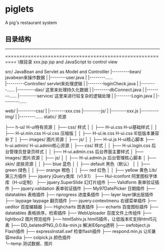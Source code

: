 # piglets
A pig's restaurant system
## 目录结构
----
==========================================================
\根目录
xxx.jsp                     jsp and JavaScript to control view

src/                        JavaBean and Servlet as Model and Controlller
|---------bean/             javabean来操作数据
|          |--------user.java
|          |--------......                     
|---------Controller/       servlet来处理逻辑
|          |--------loginCheck.java
|          |--------......
|---------dao/              这里来处理持久化数据
|          |--------dbConnect.java
|          |--------......
|---------service/          这里来进行较复杂的逻辑处理
|          |--------Login.java
|          |--------......

web/
|---------css/
|          |--------xxx.css
|---------js/
|          |--------xxx.js
|---------img/
|          |--------......
static/ 资源

├── h-ui/           H-ui特有资源
│    ├── css/           样式
│    │    ├── H-ui.css          H-ui基础样式
│    │    ├── H-ui.min.css          H-ui.css 压缩版
│    │    ├── H-ui.ie.css           H-ui.css IE低版本兼容补丁
│    ├── images/            图片资源
│    ├── js/
│    │    ├── H-ui.js           H-ui核心脚本
├── h-ui.admin/     H-ui.admin核心资源
│    ├── css/           样式
│    │    ├── H-ui.login.css        后台管理员登录页样式
│    │    ├── H-ui.admin.css        后台界面主要样式
│    ├── images/            图片资源
│    ├── js/
│    │    ├── H-ui.admin.js     后台管理核心脚本
│    ├── skin/          皮肤资源
│    │    ├── blue              蓝色
│    │    ├── default           黑色（默认）
│    │    ├── green         绿色
│    │    ├── orange            橙色
│    │    ├── red               红色
│    │    ├── yellow            黄色
Lib/    第三方插件
├── jquery                  jQuery类库（v1.9.1）
├── Hui-iconfont                阿里图标字体库（H-ui定制）
├── jquery.SuperSlide           幻灯片组件
├── Validform               表单验证插件
├── jquery.validation           表单验证插件
├── My97DatePicker              日期插件
├── datatables              表格插件
├── nprogress               进度条插件
├── layer                   layer弹出层插件
├── laypage                 laypage 翻页插件
├── jquery.contextmenu          右键菜单插件
├── ueditor                 百度编辑器
├── Highcharts              图表插件
├── echarts                 百度图标插件
├── datatables              表格排序，检索插件
├── WebUploader             百度文件上传组件
├── lightbox2               图片预览组件
├── html5shiv.js                html5插件，让低版本IE支持html5元素
├── DD_belatedPNG_0.0.8a-min.js     解决IE6png透明
├── swfobject.js                Flash插件
├── expressInstall.swf              检查flash插件
├── respond.min.js              让IE兼容media
├── colpick.js              颜色插件              
└─temp              测试数据、图片
